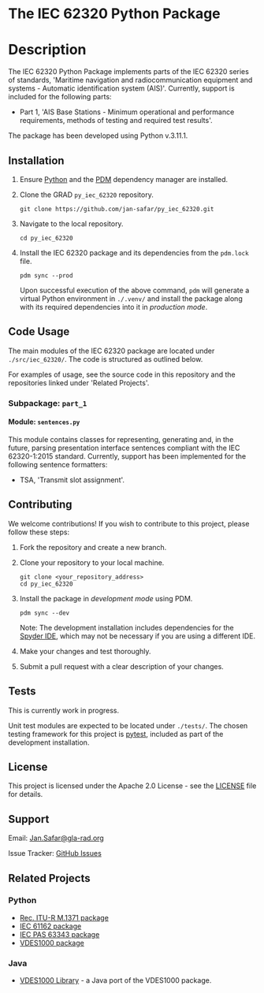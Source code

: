 # The IEC 62320 Python Package

# Description

The IEC 62320 Python Package implements parts of the IEC 62320 series of standards,  'Maritime navigation and radiocommunication equipment and systems - Automatic identification system (AIS)'. Currently, support is included for the following parts:

* Part 1, 'AIS Base Stations - Minimum operational and performance requirements, methods of testing and required test results'.

The package has been developed using Python v.3.11.1.

## Installation

1. Ensure [Python](https://www.python.org/downloads/) and the [PDM](https://pdm-project.org/) dependency manager are installed.

1. Clone the GRAD `py_iec_62320` repository.
    ```
    git clone https://github.com/jan-safar/py_iec_62320.git
    ```

1. Navigate to the local repository.
    ```
    cd py_iec_62320
    ```

1. Install the IEC 62320 package and its dependencies from the `pdm.lock` file.
    ```
    pdm sync --prod
    ```
    Upon successful execution of the above command, `pdm` will generate a virtual Python environment in `./.venv/` and install the package along with its required dependencies into it in *production mode*.

## Code Usage

The main modules of the IEC 62320 package are located under `./src/iec_62320/`. The code is structured as outlined below.

For examples of usage, see the source code in this repository and the repositories linked under 'Related Projects'.

### Subpackage: `part_1`

#### Module: `sentences.py`

This module contains classes for representing, generating and, in the future, parsing
presentation interface sentences compliant with the IEC 62320-1:2015 standard. Currently, support has been implemented for the following sentence formatters:
* TSA, 'Transmit slot assignment'.

## Contributing

We welcome contributions! If you wish to contribute to this project, please follow these steps:

1. Fork the repository and create a new branch.
1. Clone your repository to your local machine.
    
    ```
    git clone <your_repository_address>
    cd py_iec_62320
    ```
1. Install the package in *development mode* using PDM.
    ```
    pdm sync --dev
    ```    
    
    Note: The development installation includes dependencies for the [Spyder IDE](https://www.spyder-ide.org/), which may not be necessary if you are using a different IDE.
1. Make your changes and test thoroughly.
1. Submit a pull request with a clear description of your changes.

## Tests

This is currently work in progress.

Unit test modules are expected to be located under `./tests/`. The chosen testing framework for this project is [pytest](https://pytest.org), included as part of the development installation.

## License

This project is licensed under the Apache 2.0 License - see the [LICENSE](./LICENSE) file for details.

## Support

Email: Jan.Safar@gla-rad.org

Issue Tracker: [GitHub Issues](https://github.com/jan-safar/py_iec_62320/issues)

## Related Projects

### Python

* [Rec. ITU-R M.1371 package](https://github.com/jan-safar/py_rec_itu_r_m_1371.git)
* [IEC 61162 package](https://github.com/jan-safar/py_iec_61162.git)
* [IEC PAS 63343 package](https://github.com/jan-safar/py_iec_pas_63343.git)
* [VDES1000 package](https://github.com/jan-safar/py_vdes1000.git)

### Java

* [VDES1000 Library](https://github.com/gla-rad/VDES1000Lib) - a Java port of the VDES1000 package.
